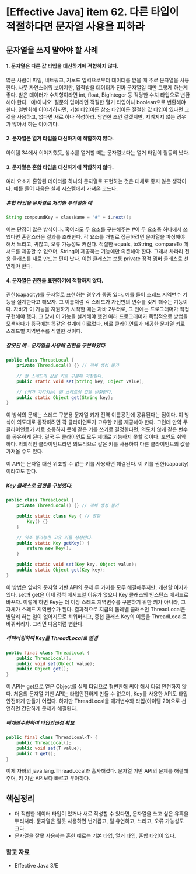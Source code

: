 # [Effective Java] item 62. 다른 타입이 적절하다면 문자열 사용을 피하라

## 문자열을 쓰지 말아야 할 사례
#### 1. 문자열은 다른 값 타입을 대신하기에 적합하지 않다.
많은 사람이 파일, 네트워크, 키보드 입력으로부터 데이터를 받을 때 주로 문자열을 사용한다. 사뭇 자연스러워 보이지만, 입력받을 데이터가 진짜 문자열일 때만 그렇게 하는게 좋다. 
받은 데이터가 수치형이라면 int, float, BigInteger 등 적당한 수치 타입으로 변환해야 한다. '예/아니오' 질문의 답이라면 적절한 열거 타입이나 boolean으로 변환해야 한다.
일반화해 이야기하자면, 기본 타입이든 참조 타입이든 절절한 값 타입이 있다면 그것을 사용하고, 없다면 새로 하나 작성하라. 당연한 조언 같겠지만, 지켜지지 않는 경우가 많아서 하는 이야기다.

#### 2. 문자열은 열거 타입을 대신하기에 적합하지 않다.
아이템 34에서 이야기했듯, 상수를 열거할 때는 문자열보다는 열거 타입이 월등히 낫다.

#### 3. 문자열은 혼합 타입을 대신하기에 적합하지 않다.
여러 요소가 혼합된 데이터를 하나의 문자열로 표현하는 것은 대체로 좋지 않은 생각이다. 예를 들어 다음은 실제 시스템에서 가져온 코드다.

##### 혼합 타입을 문자열로 처리한 부적절한 예
```java
String compoundKey = className = "#" + i.next();
```

이는 단점이 많은 방식이다. 혹여라도 두 요소를 구분해주는 #이 두 요소중 하나에서 쓰였다면 혼란스러운 결과를 초래한다. 각 요소를 개별로 접근하려면 문자열을 파싱해야 해서 느리고, 귀찮고, 오류 가능성도 커진다. 적절한 equals, toString, compareTo 메서드를 제공할 수 없으며, String이 제공하는 기능에만 의존해야 한다. 그래서 차라리 전용 클래스를 새로 만드는 편이 낫다. 이런 클래스는 보통 private 정적 멤버 클래스로 선언해야 한다.

#### 4. 문자열은 권한을 표현하기에 적합하지 않다.
권한(capacity)를 문자열로 표현하는 경우가 종종 있다. 예를 들어 스레드 지역변수 기능을 설계한다고 해보자. 그 이름처럼 각 스레드가 자신만의 변수를 갖게 해주는 기능이다. 자바가 이 기능을 지원하기 시작한 때는 자바 2부터로, 그 전에는 프로그래머가 직접 구현해야 했다. 그 당시 이 기능을 설계해야 했던 여러 프로그래머가 독립적으로 방법을 모색하다가 종국에는 똑같은 설계에 이르렀다. 바로 클라이언트가 제공한 문자열 키로 스레드별 지역변수를 식별한 것이다.

##### 잘못된 예 - 문자열을 사용해 권한을 구분하였다.
```java
public class ThreadLocal {
    private ThreadLocal() {} // 객체 생성 불가

    // 현 스레드의 값을 키로 구분해 저장한다.
    public static void set(String key, Object value);

    // (키가 가리키는) 현 스레드의 값을 반환한다.
    public static Object get(String key);
}
```

이 방식의 문제는 스레드 구분용 문자열 키가 전역 이름공간에 공유된다는 점이다. 이 방식이 의도대로 동작하려면 각 클라이언트가 고유한 키를 제공해야 한다. 그런데 만약 두 클라이언트가 서로 소통하지 못해 같은 키를 쓰기로 결정한다면, 의도치 않게 같은 변수를 공유하게 된다. 결국 두 클라이언트 모두 제대로 기능하지 못할 것이다. 보안도 취약하다. 악의적인 클라이언트라면 의도적으로 같은 키를 사용하여 다른 클라이언트의 값을 가져올 수도 있다.

이 API는 문자열 대신 위조할 수 없는 키를 사용하면 해결된다. 이 키를 권한(capacity)이라고도 한다.

##### Key 클래스로 권한을 구분했다.
```java
public class ThreadLocal {
    private ThreadLocal() {} // 객체 생성 불가

    public static class Key { // 권한
        Key() {}
    }

    // 위조 불가능한 고유 키를 생성한다.
    public static Key getKey() {
        return new Key();
    }

    public static void set(Key key, Object value);
    public static Object get(Key key);
}
```

이 방법은 앞서의 문자열 기반 API의 문제 두 가지를 모두 해결해주지만, 개선할 여지가 있다. set과 get은 이제 정적 메서드일 이유가 없으니 Key 클래스의 인스턴스 메서드로 바꾸자. 이렇게 하면 Key는 더 이상 스레드 지역변수를 구분하기 위한 키가 아니라, 그 자체가 스레드 지역변수가 된다. 결과적으로 지금의 톱레벨 클래스인 ThreadLocal은 별달리 하는 일이 없어지므로 치워버리고, 중첩 클래스 Key의 이름을 ThreadLocal로 바꿔버리자. 그러면 다음처럼 변한다.

##### 리팩터링하여 Key를 ThreadLocal로 변경
```java
public final class ThreadLocal {
    public ThreadLocal();
    public void set(Object value);
    public Object get();
}
```

이 API는 get으로 얻은 Object를 실제 타입으로 형변환해 써야 해서 타입 안전하지 않다. 처음의 문자열 기반 API는 타입안전하게 만들 수 없으며, Key를 사용한 API도 타입안전하게 만들기 어렵다. 하지만 ThreadLocal을 매개변수화 타입(아이템 29)으로 선언하면 간단하게 문제가 해결된다.

##### 매개변수화하여 타입안전성 확보
```java
public final class ThreadLcoal<T> {
    public ThreadLocal();
    public void set(T value);
    public T get();
}
```

이제 자바의 java.lang.ThreadLocal과 흡사해졌다. 문자열 기반 API의 문제를 해결해주며, 키 기반 API보다 빠르고 우아하다.

## 핵심정리
- 더 적합한 데이터 타입이 있거나 새로 작성할 수 있다면, 문자열을 쓰고 싶은 유혹을 뿌리쳐라. 문자열은 잘못 사용하면 번거롭고, 덜 유연하고, 느리고, 오류 가능성도 크다.
- 문자열을 잘못 사용하는 흔한 예로는 기본 타입, 열거 타입, 혼합 타입이 있다.

### 참고 자료
- Effective Java 3/E